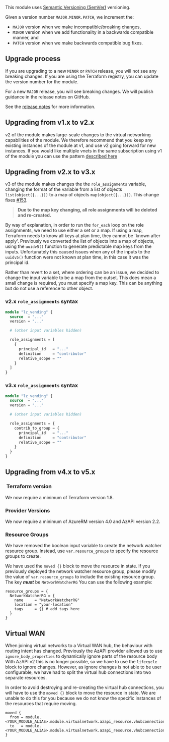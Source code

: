 <!-- markdownlint-disable MD041 -->
This module uses [Semantic Versioning (SemVer)](https://semver.org/s) versioning.

Given a version number `MAJOR.MINOR.PATCH`, we increment the:

* `MAJOR` version when we make incompatible/breaking changes,
* `MINOR` version when we add functionality in a backwards compatible manner, and
* `PATCH` version when we make backwards compatible bug fixes.

## Upgrade process

If you are upgrading to a new `MINOR` or `PATCH` release, you will not see any breaking changes.
If you are using the Terraform registry, you can update the version number for the module.

For a new `MAJOR` release, you will see breaking changes.
We will publish guidance in the release notes on GitHub.

See the [release notes](https://github.com/Azure/terraform-azurerm-lz-vending/releases) for more information.

## Upgrading from v1.x to v2.x

v2 of the module makes large-scale changes to the virtual networking capabilities of the module.
We therefore recommend that you keep any existing instances of the module at v1, and use v2 going forward for new instances.
If you would like multiple vnets in the same subscription using v1 of the module you can use the pattern [described here](https://github.com/Azure/terraform-azurerm-lz-vending/issues/97#issuecomment-1240712419)

## Upgrading from v2.x to v3.x

v3 of the module makes changes the the `role_assignments` variable, changing the format of the variable from a list of objects `list(object({...}))` to a map of objects `map(object({...}))`.
This change fixes [#153](https://github.com/Azure/terraform-azurerm-lz-vending/issues/153).

> **Due to the map key changing, all role assignments will be deleted and re-created.**

By way of explanation, in order to run the `for_each` loop on the role assignments, we need to use either a set or a map.
If using a map, Terraform needs to know all keys at plan time, they cannot be 'known after apply'.
Previously we converted the list of objects into a map of objects, using the `uuidv5()` function to generate predictable map keys from the inputs.
Unfortunately this caused issues when any of the inputs to the `uuidv5()` function were not known at plan time, in this case it was the principal id.

Rather than revert to a set, where ordering can be an issue, we decided to change the input variable to be a map from the outset.
This does mean a small change is required, you must specify a map key. This can be anything but do not use a reference to other object.

### v2.x `role_assignments` syntax

```terraform
module "lz_vending" {
  source  = "..."
  version = "..."

  # (other input variables hidden)

  role_assignments = [
    {
      principal_id   = "..."
      definition     = "contributor"
      relative_scope = ""
    }
  ]
}
```

### v3.x `role_assignments` syntax

```terraform
module "lz_vending" {
  source  = "..."
  version = "..."

  # (other input variables hidden)

  role_assignments = {
    contrib_to_group = {
      principal_id   = "..."
      definition     = "contributor"
      relative_scope = ""
    }
  }
}
```

## Upgrading from v4.x to v5.x

###  Terraform version

We now require a minimum of Terraform version 1.8.

### Provider Versions

We now require a minimum of AzureRM version 4.0 and AzAPI version 2.2.

### Resource Groups

We have removed the boolean input variable to create the network watcher resource group.
Instead, use `var.resource_groups` to specify the resource groups to create.

We have used the `moved {}` block to move the resource in state.
If you previously deployed the network watcher resource group, please modify the value of `var.resource_groups` to include the existing resource group. The key ***must*** be `NetworkWatcherRG` You can use the following example:

```hcl
resource_groups = {
  NetworkWatcherRG = {
    name     = "NetworkWatcherRG"
    location = "your-location"
    tags     = {} # add tags here
  }
}
```

## Virtual WAN

When joining virtual networks to a Virtual WAN hub, the behaviour with routing intent has changed.
Previously the AzAPI provider allowed us to use `ignore_body_properties` to dynamically ignore parts of the resource body
With AzAPI v2 this is no longer possible, so we have to use the `lifecycle` block to ignore changes.
However, as ignore changes is not able to be user configurable, we have had to split the virtual hub connections into two separate resources.

In order to avoid destroying and re-creating the virtual hub connections, you will have to use the `moved {}` block to move the resource in state.
We are unable to do this for you because we do not know the specific instances of the resources that require moving.

```hcl
moved {
  from = module.<YOUR_MODULE_ALIAS>.module.virtualnetwork.azapi_resource.vhubconnection["instance_name"]
  to   = module.<YOUR_MODULE_ALIAS>.module.virtualnetwork.azapi_resource.vhubconnection_routing_intent["instance_name"]
}
```
